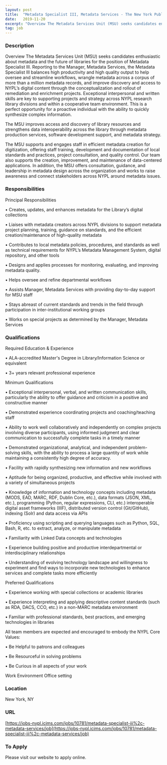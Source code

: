 ```yaml
---
layout: post
title:  "Metadata Specialist III, Metadata Services - The New York Public Library"
date:   2019-11-20
excerpt: "Overview The Metadata Services Unit (MSU) seeks candidates enthusiastic about metadata and the future of libraries for the position of Metadata Specialist III. Reporting to the Manager, Metadata Services, the Metadata Specialist III balances high productivity and high quality output to help oversee and streamline workflows, wrangle metadata across a..."
tag: job
---
```


### Description   

Overview
The Metadata Services Unit (MSU) seeks candidates enthusiastic about metadata and the future of libraries for the position of Metadata Specialist III. Reporting to the Manager, Metadata Services, the Metadata Specialist III balances high productivity and high quality output to help oversee and streamline workflows, wrangle metadata across a corpus of more than a million metadata records, and improve discovery and access to NYPL’s digital content through the conceptualization and rollout of remediation and enrichment projects. Exceptional interpersonal and written skills are key to supporting projects and strategy across NYPL research library divisions and within a cooperative team environment. This is a perfect opportunity for a proactive individual with the ability to quickly synthesize complex information.

The MSU improves access and discovery of library resources and strengthens data interoperability across the library through metadata production services, software development support, and metadata strategy. 

The MSU supports and engages staff in efficient metadata creation for digitization, offering staff training, development and documentation of local standards and practices, project consultation, and quality control. Our team also supports the creation, improvement, and maintenance of data-centered applications. In addition, the MSU offers consultation, guidance, and leadership in metadata design across the organization and works to raise awareness and connect stakeholders across NYPL around metadata issues.


### Responsibilities   

Principal Responsibilities

• Creates, updates, and enhances metadata for the Library’s digital collections

• Liaises with metadata creators across NYPL divisions to support metadata project planning, training, guidance on standards, and the efficient creation/maintenance of high-quality metadata

• Contributes to local metadata policies, procedures, and standards as well as technical requirements for NYPL’s Metadata Management System, digital repository, and other tools

• Designs and applies processes for monitoring, evaluating, and improving metadata quality.

• Helps oversee and refine departmental workflows

• Assists Manager, Metadata Services with providing day-to-day support for MSU staff

• Stays abreast of current standards and trends in the field through participation in inter-institutional working groups

• Works on special projects as determined by the Manager, Metadata Services


### Qualifications   

Required Education & Experience

• ALA-accredited Master's Degree in Library/Information Science or equivalent 

• 3+ years relevant professional experience

Minimum Qualifications

• Exceptional interpersonal, verbal, and written communication skills, particularly the ability to offer guidance and criticism in a positive and constructive manner

• Demonstrated experience coordinating projects and coaching/teaching staff

• Ability to work well collaboratively and independently on complex projects involving diverse participants, using informed judgment and clear communication to successfully complete tasks in a timely manner

• Demonstrated organizational, analytical, and independent problem-solving skills, with the ability to process a large quantity of work while maintaining a consistently high degree of accuracy.

• Facility with rapidly synthesizing new information and new workflows

• Aptitude for being organized, productive, and effective while involved with a variety of simultaneous projects

• Knowledge of information and technology concepts including metadata (MODS, EAD, MARC, RDF, Dublin Core, etc.), data formats (JSON, XML, etc.), programming (Python, regular expressions, CLI, etc.) interoperable digital asset frameworks (IIIF), distributed version control (Git/GitHub), indexing (Solr) and data access via APIs

• Proficiency using scripting and querying languages such as Python, SQL, Bash, R, etc. to extract, analyze, or manipulate metadata

• Familiarity with Linked Data concepts and technologies

• Experience building positive and productive interdepartmental or interdisciplinary relationships

• Understanding of evolving technology landscape and willingness to experiment and find ways to incorporate new technologies to enhance services and complete tasks more efficiently

Preferred Qualifications

• Experience working with special collections or academic libraries

• Experience interpreting and applying descriptive content standards (such as RDA, DACS, CCO, etc.) in a non-MARC metadata environment

• Familiar with professional standards, best practices, and emerging technologies in libraries

All team members are expected and encouraged to embody the NYPL Core Values:

• Be Helpful to patrons and colleagues

• Be Resourceful in solving problems

• Be Curious in all aspects of your work

Work Environment
Office setting




### Location   

New York, NY


### URL   

[https://jobs-nypl.icims.com/jobs/10781/metadata-specialist-iii%2c-metadata-services/job](https://jobs-nypl.icims.com/jobs/10781/metadata-specialist-iii%2c-metadata-services/job)

### To Apply   

Please visit our website to apply online.





